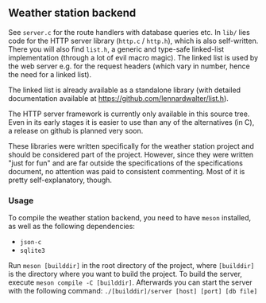 ## Weather station backend

See `server.c` for the route handlers with database queries etc.
In `lib/` lies code for the HTTP server library (`http.c` / `http.h`), which is also self-written.
There you will also find `list.h`, a generic and type-safe linked-list implementation (through a lot of evil macro magic). The linked list is used by the web server e.g. for the request headers (which vary in number, hence the need for a linked list).

The linked list is already available as a standalone library (with detailed documentation available at https://github.com/lennardwalter/list.h).

The HTTP server framework is currently only available in this source tree. Even in its early stages it is easier to use than any of the alternatives (in C), a release on github is planned very soon.

These libraries were written specifically for the weather station project and should be considered part of the project. However, since they were written "just for fun" and are far outside the specifications of the specifications document, no attention was paid to consistent commenting. Most of it is pretty self-explanatory, though.

### Usage

To compile the weather station backend, you need to have `meson` installed, as well as the following dependencies:

-   `json-c`
-   `sqlite3`

Run `meson [builddir]` in the root directory of the project, where `[builddir]` is the directory where you want to build the project.
To build the server, execute `meson compile -C [builddir]`.
Afterwards you can start the server with the following command: `./[builddir]/server [host] [port] [db file]`
